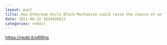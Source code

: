 ```yaml
--- 
layout: post 
title: How Ethereum Uncle Block Mechanism could raise the chance of an Eclipse attack 
date: 2021-06-22 1624426612 
categories: reddit 
--- 
```

https://redd.it/o66hix